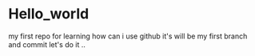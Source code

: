 # Hello_world
my first repo for learning how can i use github
it's will be my first branch and commit let's do it
..
